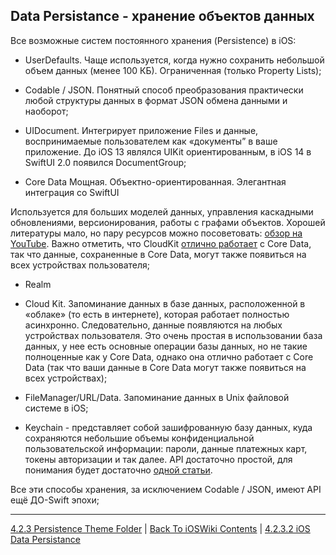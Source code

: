 ## Data Persistance - хранение объектов данных

Все возможные систем постоянного хранения (Persistence) в iOS:

* UserDefaults. Чаще используется, когда нужно сохранить небольшой объем данных (менее 100 КБ). Ограниченная (только Property Lists);

* Codable / JSON. Понятный способ преобразования практически любой структуры данных в формат JSON обмена данными и наоборот;

* UIDocument. Интегрирует приложение Files и данные, воспринимаемые пользователем как «документы” в ваше приложение. До iOS 13 являлся UIKit ориентированным, в iOS 14 в SwiftUI 2.0 появился DocumentGroup;

* Core Data Мощная. Объектно-ориентированная. Элегантная интеграция со SwiftUI

Используется для больших моделей данных, управления каскадными обновлениями, версионирования, работы с графами объектов. Хорошей литературы мало, но пару ресурсов можно посоветовать: [обзор на YouTube](https://www.youtube.com/playlist?list=PLMRqhzcHGw1aDYKmCuqXQ_IqpWpJlpoJ3).
Важно отметить, что CloudKit [отлично работает](https://www.wwdcnotes.com/notes/wwdc19/202/) с Core Data, так что данные, сохраненные в Core Data, могут также появиться на всех устройствах пользователя;

* Realm

* Cloud Kit. Запоминание данных в базе данных, расположенной в «облаке» (то есть в интернете), которая работает полностью асинхронно. Следовательно, данные появляются на любых устройствах пользователя. Это очень простая в использовании база данных, у нее есть основные операции базы данных, но не такие полноценные как у Core Data, однако она отлично работает с Core Data (так что ваши данные в Core Data могут также появиться на всех устройствах);

* FileManager/URL/Data. Запоминание данных в Unix файловой системе в iOS;

* Keychain - представляет собой зашифрованную базу данных, куда сохраняются небольшие объемы конфиденциальной пользовательской информации: пароли, данные платежных карт, токены авторизации и так далее. API достаточно простой, для понимания будет достаточно [одной статьи](https://habr.com/ru/articles/526510/).

Все эти способы хранения, за исключением Codable / JSON, имеют API ещё ДО-Swift эпохи;

---

[4.2.3 Persistence Theme Folder](../4.2.3%20Persistence/) | [Back To iOSWiki Contents](https://github.com/eldaroid/iOSWiki) | [4.2.3.2 iOS Data Persistance](./4.2.3.2%20iOSDataPersistance/)